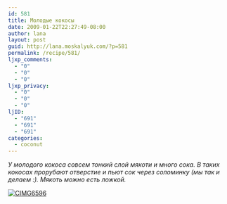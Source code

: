 ```yaml
---
id: 581
title: Молодые кокосы
date: 2009-01-22T22:27:49-08:00
author: lana
layout: post
guid: http://lana.moskalyuk.com/?p=581
permalink: /recipe/581/
ljxp_comments:
  - "0"
  - "0"
  - "0"
ljxp_privacy:
  - "0"
  - "0"
  - "0"
ljID:
  - "691"
  - "691"
  - "691"
categories:
  - coconut
---
```

_У молодого кокоса совсем тонкий слой мякоти и много сока. В таких кокосах прорубают отверстие и пьют сок через соломинку (мы так и делаем :). Мякоть можно есть ложкой._

<a class="flickr-image" title="CIMG6596" rel="flickr-mgr" href="http://www.flickr.com/photos/67405678@N00/3212174710/"><img class="flickr-large" longdesc="http://farm4.static.flickr.com/3418/3212174710_b09d36b16e_o.jpg" src="http://farm4.static.flickr.com/3418/3212174710_ef65801a0c.jpg" alt="CIMG6596" /></a>